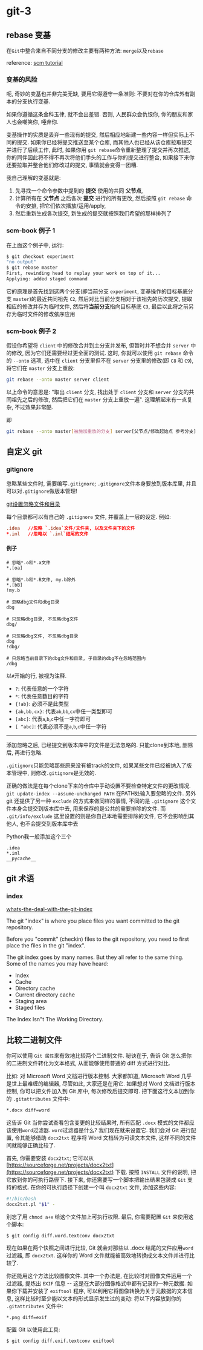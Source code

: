 # git-3

## rebase 变基

在`Git`中整合来自不同分支的修改主要有两种方法: `merge`以及`rebase`

reference: [scm tutorial](https://git-scm.com/book/zh/v2/Git-%E5%88%86%E6%94%AF-%E5%8F%98%E5%9F%BA#rrbdiag_g)

### 变基的风险

呃, 奇妙的变基也并非完美无缺, 要用它得遵守一条准则: 不要对在你的仓库外有副本的分支执行变基.

如果你遵循这条金科玉律, 就不会出差错. 否则, 人民群众会仇恨你, 你的朋友和家人也会嘲笑你, 唾弃你.

变基操作的实质是丢弃一些现有的提交, 然后相应地新建一些内容一样但实际上不同的提交. 如果你已经将提交推送至某个仓库, 而其他人也已经从该仓库拉取提交并进行了后续工作, 此时, 如果你用 `git rebase`命令重新整理了提交并再次推送, 你的同伴因此将不得不再次将他们手头的工作与你的提交进行整合, 如果接下来你还要拉取并整合他们修改过的提交, 事情就会变得一团糟.

我自己理解的变基就是:

1. 先寻找一个命令参数中提到的 **提交** 使用的共同 **父节点**,
2. 计算所有在 **父节点** 之后各次 **提交** 进行的所有更改, 然后按照 `git rebase` 命令的安排,
    把它们依次播放/运用/apply,
3. 然后重新生成各次提交, 新生成的提交就按照我们希望的那样排列了

### scm-book 例子 1

在上面这个例子中, 运行:

```bash
$ git checkout experiment
"no output"
$ git rebase master
First, rewinding head to replay your work on top of it...
Applying: added staged command
```

它的原理是首先找到这两个分支(即当前分支 `experiment`, 变基操作的目标基底分支 `master`)的最近共同祖先 `C2`, 然后对比当前分支相对于该祖先的历次提交, 提取相应的修改并存为临时文件, 然后将**当前分支**指向目标基底 `C3`, 最后以此将之前另存为临时文件的修改依序应用

### scm-book 例子 2

假设你希望将 `client` 中的修改合并到主分支并发布, 但暂时并不想合并 `server` 中的修改, 因为它们还需要经过更全面的测试. 这时, 你就可以使用 `git rebase` 命令的 `--onto` 选项, 选中在 `client` 分支里但不在 `server` 分支里的修改(即 `C8` 和 `C9`), 将它们在 `master` 分支上重放:

```bash
git rebase --onto master server client
```

以上命令的意思是:
"取出 `client` 分支,
找出处于 `client` 分支和 `server`  分支的共同祖先之后的修改,
然后把它们在 `master` 分支上重放一遍".
这理解起来有一点复杂, 不过效果非常酷.

即

```bash
git rebase --onto master[被施加重放的分支] server[父节点/修改起始点 参考分支] client[提取重放内容的分支]
```

## 自定义 git

### gitignore

忽略某些文件时, 需要编写`.gitignore`;
`.gitignore`文件本身要放到版本库里, 并且可以对`.gitignore`做版本管理!

[git设置忽略文件和目录](https://www.cnblogs.com/wtil/p/11676092.html)

每个目录都可以有自己的 `.gitignore` 文件, 并覆盖上一层的设定. 例如:

```conf
.idea   //忽略 `.idea`文件/文件夹, 以及文件夹下的文件
*.iml   //忽略以 `.iml`结尾的文件
```

#### 例子

```git
# 忽略*.o和*.a文件
*.[oa]

# 忽略*.b和*.B文件, my.b除外
*.[bB]
!my.b

# 忽略dbg文件和dbg目录
dbg

# 只忽略dbg目录, 不忽略dbg文件
dbg/

# 只忽略dbg文件, 不忽略dbg目录
dbg
!dbg/

# 只忽略当前目录下的dbg文件和目录, 子目录的dbg不在忽略范围内
/dbg
```

以`#`开始的行, 被视为注释.

+ `?`: 代表任意的一个字符
+ `*`: 代表任意数目的字符
+ `{!ab}`: 必须不是此类型
+ `{ab,bb,cx}`: 代表`ab`,`bb`,`cx`中任一类型即可
+ `[abc]`: 代表`a`,`b`,`c`中任一字符即可
+ `[ ^abc]`: 代表必须不是`a`,`b`,`c`中任一字符

***
添加忽略之后, 已经提交到版本库中的文件是无法忽略的.
只能clone到本地, 删除后, 再进行忽略.

`.gitignore`只能忽略那些原来没有被track的文件,
如果某些文件已经被纳入了版本管理中, 则修改`.gitignore`是无效的.

正确的做法是在每个clone下来的仓库中手动设置不要检查特定文件的更改情况.
`git update-index --assume-unchanged PATH` 在PATH处输入要忽略的文件.
另外 git 还提供了另一种 `exclude` 的方式来做同样的事情,
不同的是 `.gitignore` 这个文件本身会提交到版本库中去, 用来保存的是公共的需要排除的文件.
而 `.git/info/exclude` 这里设置的则是你自己本地需要排除的文件, 它不会影响到其他人, 也不会提交到版本库中去

Python我一般添加这个三个

```git
.idea
*.iml
__pycache__
```

## git 术语

### index

[whats-the-deal-with-the-git-index](https://gitguys.com/topics/whats-the-deal-with-the-git-index/)

The git "index" is where you place files you want committed to the git repository.

Before you "commit" (checkin) files to the git repository, you need to first place the files in the git "index".

The git index goes by many names. But they all refer to the same thing. Some of the names you may have heard:

+ Index
+ Cache
+ Directory cache
+ Current directory cache
+ Staging area
+ Staged files

The Index Isn"t The Working Directory.

## 比较二进制文件

你可以使用 `Git 属性`来有效地比较两个二进制文件.
秘诀在于, 告诉 Git 怎么把你的二进制文件转化为文本格式, 从而能够使用普通的 diff 方式进行对比.

比如: 对 Microsoft Word 文档进行版本控制. 大家都知道, Microsoft Word 几乎是世上最难缠的编辑器, 尽管如此, 大家还是在用它. 如果想对 Word 文档进行版本控制, 你可以把文件加入到 Git 库中, 每次修改后提交即可.
 把下面这行文本加到你的 `.gitattributes` 文件中:

```bash
*.docx diff=word
```

这告诉 Git 当你尝试查看包含变更的比较结果时, 所有匹配 `.docx` 模式的文件都应该使用`word`过滤器.
`word`过滤器是什么?  我们现在就来设置它.
我们会对 Git 进行配置, 令其能够借助 `docx2txt` 程序将 Word 文档转为可读文本文件, 这样不同的文件间就能够正确比较了.

首先, 你需要安装 `docx2txt`;
它可以从 [https://sourceforge.net/projects/docx2txt](https://sourceforge.net/projects/docx2txt) 下载. 按照 `INSTALL` 文件的说明, 把它放到你的可执行路径下.
接下来, 你还需要写一个脚本把输出结果包装成 `Git` 支持的格式. 在你的可执行路径下创建一个叫 `docx2txt` 文件, 添加这些内容:

```bash
#!/bin/bash
docx2txt.pl "$1" -
```

别忘了用 `chmod a+x` 给这个文件加上可执行权限. 最后, 你需要配置 `Git` 来使用这个脚本:

`$ git config diff.word.textconv docx2txt`

现在如果在两个快照之间进行比较, Git 就会对那些以 .docx 结尾的文件应用`word`过滤器, 即 `docx2txt`.
这样你的 Word 文件就能被高效地转换成文本文件并进行比较了.

你还能用这个方法比较图像文件.
其中一个办法是, 在比较时对图像文件运用一个过滤器, 提炼出 `EXIF` 信息 -- 这是在大部分图像格式中都有记录的一种元数据.
如果你下载并安装了 `exiftool` 程序, 可以利用它将图像转换为关于元数据的文本信息, 这样比较时至少能以文本的形式显示发生过的变动:  将以下内容放到你的 `.gitattributes` 文件中:

`*.png diff=exif`

配置 Git 以使用此工具:

`$ git config diff.exif.textconv exiftool`
